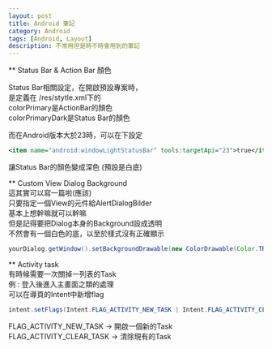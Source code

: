 ```yaml
---
layout: post
title: Android 筆記
category: Android
tags: [Android, Layout]
description: 不常用但是時不時會用到的筆記
---
```


** Status Bar & Action Bar 顏色  
  
Status Bar相關設定，在開啟預設專案時，  
是定義在 /res/stytle.xml下的 <AppTheme>  
colorPrimary是ActionBar的顏色  
colorPrimaryDark是Status Bar的顏色  
  
而在Android版本大於23時，可以在<AppTheme>下設定  
```xml
<item name="android:windowLightStatusBar" tools:targetApi="23">true</item>  
```
讓Status Bar的顏色變成深色 (預設是白底)  
  
** Custom View Dialog Background  
這其實可以寫一篇啦(應該)  
只要指定一個View的元件給AlertDialogBilder  
基本上想幹嘛就可以幹嘛  
但是記得要把Dialog本身的Background設成透明  
不然會有一個白色的底，以至於樣式沒有正確顯示  
```java
yourDialog.getWindow().setBackgroundDrawable(new ColorDrawable(Color.TRANSPARENT));
```
  
** Activity task  
有時候需要一次關掉一列表的Task  
例 : 登入後進入主畫面之類的處理  
可以在導頁的Intent中新增flag  
```java
intent.setFlags(Intent.FLAG_ACTIVITY_NEW_TASK | Intent.FLAG_ACTIVITY_CLEAR_TASK);  
```

FLAG_ACTIVITY_NEW_TASK -> 開啟一個新的Task  
FLAG_ACTIVITY_CLEAR_TASK -> 清除現有的Task  
